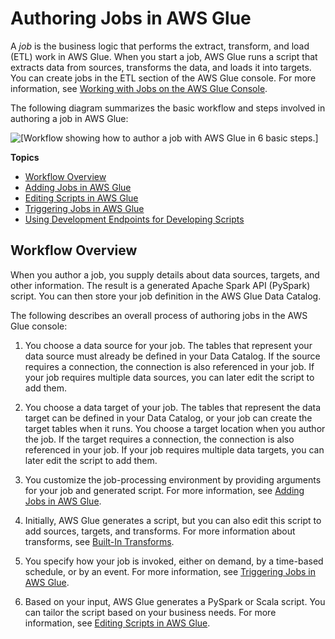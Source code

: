 # Authoring Jobs in AWS Glue<a name="author-job"></a>

A *job* is the business logic that performs the extract, transform, and load \(ETL\) work in AWS Glue\. When you start a job, AWS Glue runs a script that extracts data from sources, transforms the data, and loads it into targets\. You can create jobs in the ETL section of the AWS Glue console\. For more information, see [Working with Jobs on the AWS Glue Console](console-jobs.md)\.

The following diagram summarizes the basic workflow and steps involved in authoring a job in AWS Glue:

![\[Workflow showing how to author a job with AWS Glue in 6 basic steps.\]](http://docs.aws.amazon.com/glue/latest/dg/images/AuthorJob-overview.png)

**Topics**
+ [Workflow Overview](#author-job-workflow)
+ [Adding Jobs in AWS Glue](add-job.md)
+ [Editing Scripts in AWS Glue](edit-script.md)
+ [Triggering Jobs in AWS Glue](trigger-job.md)
+ [Using Development Endpoints for Developing Scripts](dev-endpoint.md)

## Workflow Overview<a name="author-job-workflow"></a>

When you author a job, you supply details about data sources, targets, and other information\. The result is a generated Apache Spark API \(PySpark\) script\. You can then store your job definition in the AWS Glue Data Catalog\.

The following describes an overall process of authoring jobs in the AWS Glue console:

1. You choose a data source for your job\. The tables that represent your data source must already be defined in your Data Catalog\. If the source requires a connection, the connection is also referenced in your job\. If your job requires multiple data sources, you can later edit the script to add them\.

1. You choose a data target of your job\. The tables that represent the data target can be defined in your Data Catalog, or your job can create the target tables when it runs\. You choose a target location when you author the job\. If the target requires a connection, the connection is also referenced in your job\. If your job requires multiple data targets, you can later edit the script to add them\.

1. You customize the job\-processing environment by providing arguments for your job and generated script\. For more information, see [Adding Jobs in AWS Glue](add-job.md)\.

1. Initially, AWS Glue generates a script, but you can also edit this script to add sources, targets, and transforms\. For more information about transforms, see [Built\-In Transforms](built-in-transforms.md)\.

1. You specify how your job is invoked, either on demand, by a time\-based schedule, or by an event\. For more information, see [Triggering Jobs in AWS Glue](trigger-job.md)\.

1. Based on your input, AWS Glue generates a PySpark or Scala script\. You can tailor the script based on your business needs\. For more information, see [Editing Scripts in AWS Glue](edit-script.md)\.